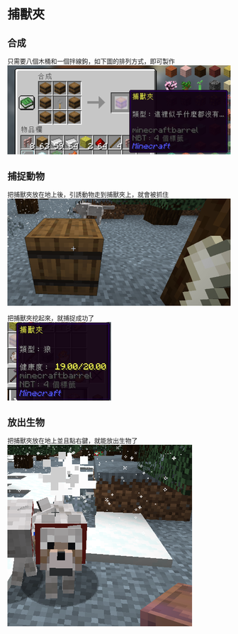 # 捕獸夾
## 合成
只需要八個木桶和一個拌線鉤，如下圖的排列方式，即可製作  
![image](../image/mobcatch.png)  
## 捕捉動物
把捕獸夾放在地上後，引誘動物走到捕獸夾上，就會被抓住  
![image](../image/mobcatch-2.png)  
  
把捕獸夾挖起來，就捕捉成功了  
![image](../image/mobcatch-3.png)  
## 放出生物
把捕獸夾放在地上並且點右鍵，就能放出生物了  
![image](../image/mobcatch-4.png)  